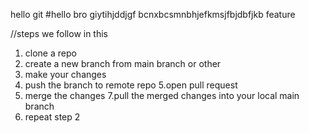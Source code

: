 hello git 
#hello bro
giytihjddjgf
bcnxbcsmnbhjefkmsjfbjdbfjkb
feature

//steps we follow in this
1. clone a repo
2. create a new branch from main branch or other 
3. make your changes
4. push the branch to remote repo
5.open pull request
6. merge the changes
7.pull the merged changes into your local main branch
8. repeat step 2